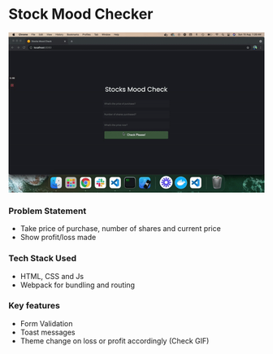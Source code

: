 # Stock Mood Checker
![](https://github.com/tap0212/stocks-app/blob/main/demo.gif)

### Problem Statement
- Take price of purchase, number of shares and current price
- Show profit/loss made 

### Tech Stack Used
- HTML, CSS and Js
- Webpack for bundling and routing

### Key features
- Form Validation
- Toast messages
- Theme change on loss or profit accordingly (Check GIF)

